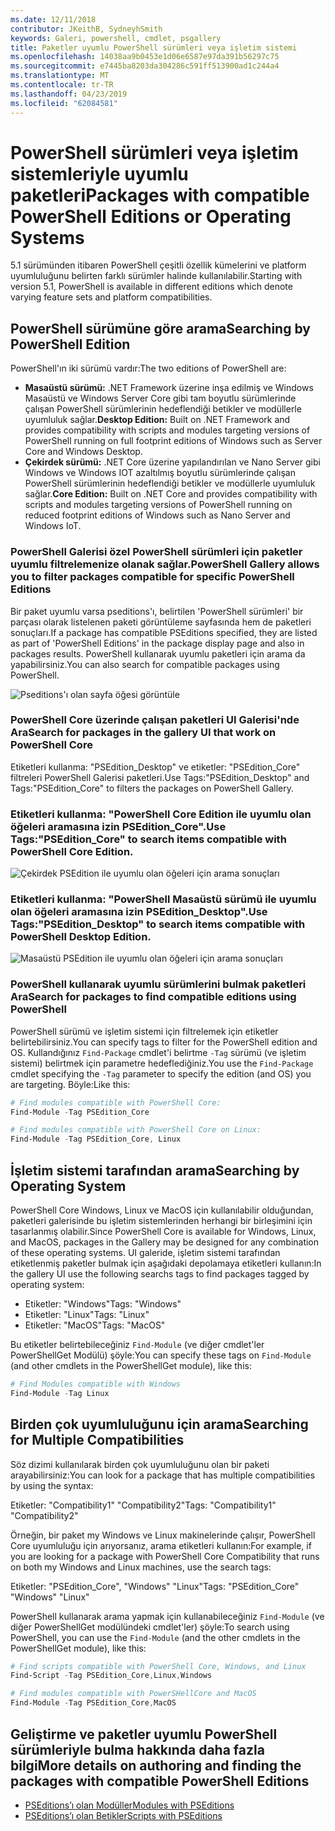 ```yaml
---
ms.date: 12/11/2018
contributor: JKeithB, SydneyhSmith
keywords: Galeri, powershell, cmdlet, psgallery
title: Paketler uyumlu PowerShell sürümleri veya işletim sistemi
ms.openlocfilehash: 14038aa9b0453e1d06e6587e97da391b56297c75
ms.sourcegitcommit: e7445ba8203da304286c591ff513900ad1c244a4
ms.translationtype: MT
ms.contentlocale: tr-TR
ms.lasthandoff: 04/23/2019
ms.locfileid: "62084581"
---
```

# <a name="packages-with-compatible-powershell-editions-or-operating-systems"></a><span data-ttu-id="2286e-103">PowerShell sürümleri veya işletim sistemleriyle uyumlu paketleri</span><span class="sxs-lookup"><span data-stu-id="2286e-103">Packages with compatible PowerShell Editions or Operating Systems</span></span>

<span data-ttu-id="2286e-104">5.1 sürümünden itibaren PowerShell çeşitli özellik kümelerini ve platform uyumluluğunu belirten farklı sürümler halinde kullanılabilir.</span><span class="sxs-lookup"><span data-stu-id="2286e-104">Starting with version 5.1, PowerShell is available in different editions which denote varying feature sets and platform compatibilities.</span></span>

## <a name="searching-by-powershell-edition"></a><span data-ttu-id="2286e-105">PowerShell sürümüne göre arama</span><span class="sxs-lookup"><span data-stu-id="2286e-105">Searching by PowerShell Edition</span></span>

<span data-ttu-id="2286e-106">PowerShell'ın iki sürümü vardır:</span><span class="sxs-lookup"><span data-stu-id="2286e-106">The two editions of PowerShell are:</span></span>
- <span data-ttu-id="2286e-107">**Masaüstü sürümü:** .NET Framework üzerine inşa edilmiş ve Windows Masaüstü ve Windows Server Core gibi tam boyutlu sürümlerinde çalışan PowerShell sürümlerinin hedeflendiği betikler ve modüllerle uyumluluk sağlar.</span><span class="sxs-lookup"><span data-stu-id="2286e-107">**Desktop Edition:** Built on .NET Framework and provides compatibility with scripts and modules targeting versions of PowerShell running on full footprint editions of Windows such as Server Core and Windows Desktop.</span></span>
- <span data-ttu-id="2286e-108">**Çekirdek sürümü:** .NET Core üzerine yapılandırılan ve Nano Server gibi Windows ve Windows IOT azaltılmış boyutlu sürümlerinde çalışan PowerShell sürümlerinin hedeflendiği betikler ve modüllerle uyumluluk sağlar.</span><span class="sxs-lookup"><span data-stu-id="2286e-108">**Core Edition:** Built on .NET Core and provides compatibility with scripts and modules targeting versions of PowerShell running on reduced footprint editions of Windows such as Nano Server and Windows IoT.</span></span>

### <a name="powershell-gallery-allows-you-to-filter-packages-compatible-for-specific-powershell-editions"></a><span data-ttu-id="2286e-109">PowerShell Galerisi özel PowerShell sürümleri için paketler uyumlu filtrelemenize olanak sağlar.</span><span class="sxs-lookup"><span data-stu-id="2286e-109">PowerShell Gallery allows you to filter packages compatible for specific PowerShell Editions</span></span>

<span data-ttu-id="2286e-110">Bir paket uyumlu varsa pseditions'ı, belirtilen 'PowerShell sürümleri' bir parçası olarak listelenen paketi görüntüleme sayfasında hem de paketleri sonuçları.</span><span class="sxs-lookup"><span data-stu-id="2286e-110">If a package has compatible PSEditions specified, they are listed as part of 'PowerShell Editions' in the package display page and also in packages results.</span></span>
<span data-ttu-id="2286e-111">PowerShell kullanarak uyumlu paketleri için arama da yapabilirsiniz.</span><span class="sxs-lookup"><span data-stu-id="2286e-111">You can also search for compatible packages using PowerShell.</span></span>

![Pseditions'ı olan sayfa öğesi görüntüle](../../Images/packagedisplaypagewithpseditions.PNG)

### <a name="search-for-packages-in-the-gallery-ui-that-work-on-powershell-core"></a><span data-ttu-id="2286e-113">PowerShell Core üzerinde çalışan paketleri UI Galerisi'nde Ara</span><span class="sxs-lookup"><span data-stu-id="2286e-113">Search for packages in the gallery UI that work on PowerShell Core</span></span>

<span data-ttu-id="2286e-114">Etiketleri kullanma: "PSEdition_Desktop" ve etiketler: "PSEdition_Core" filtreleri PowerShell Galerisi paketleri.</span><span class="sxs-lookup"><span data-stu-id="2286e-114">Use Tags:"PSEdition_Desktop" and Tags:"PSEdition_Core" to filters the packages on PowerShell Gallery.</span></span>

### <a name="use-tagspseditioncore-to-search-items-compatible-with-powershell-core-edition"></a><span data-ttu-id="2286e-115">Etiketleri kullanma: "PowerShell Core Edition ile uyumlu olan öğeleri aramasına izin PSEdition_Core".</span><span class="sxs-lookup"><span data-stu-id="2286e-115">Use Tags:"PSEdition_Core" to search items compatible with PowerShell Core Edition.</span></span>

![Çekirdek PSEdition ile uyumlu olan öğeleri için arama sonuçları](../../Images/searchresultswithpseditions.PNG)

### <a name="use-tagspseditiondesktop-to-search-items-compatible-with-powershell-desktop-edition"></a><span data-ttu-id="2286e-117">Etiketleri kullanma: "PowerShell Masaüstü sürümü ile uyumlu olan öğeleri aramasına izin PSEdition_Desktop".</span><span class="sxs-lookup"><span data-stu-id="2286e-117">Use Tags:"PSEdition_Desktop" to search items compatible with PowerShell Desktop Edition.</span></span>

![Masaüstü PSEdition ile uyumlu olan öğeleri için arama sonuçları](../../Images/searchresultswithpseditionsdesktop.PNG)

### <a name="search-for-packages-to-find-compatible-editions-using-powershell"></a><span data-ttu-id="2286e-119">PowerShell kullanarak uyumlu sürümlerini bulmak paketleri Ara</span><span class="sxs-lookup"><span data-stu-id="2286e-119">Search for packages to find compatible editions using PowerShell</span></span>
<span data-ttu-id="2286e-120">PowerShell sürümü ve işletim sistemi için filtrelemek için etiketler belirtebilirsiniz.</span><span class="sxs-lookup"><span data-stu-id="2286e-120">You can specify tags to filter for the PowerShell edition and OS.</span></span>
<span data-ttu-id="2286e-121">Kullandığınız `Find-Package` cmdlet'i belirtme `-Tag` sürümü (ve işletim sistemi) belirtmek için parametre hedeflediğiniz.</span><span class="sxs-lookup"><span data-stu-id="2286e-121">You use the `Find-Package` cmdlet specifying the `-Tag` parameter to specify the edition (and OS) you are targeting.</span></span>
<span data-ttu-id="2286e-122">Böyle:</span><span class="sxs-lookup"><span data-stu-id="2286e-122">Like this:</span></span>

```powershell
# Find modules compatible with PowerShell Core:
Find-Module -Tag PSEdition_Core

# Find modules compatible with PowerShell Core on Linux:
Find-Module -Tag PSEdition_Core, Linux
```

## <a name="searching-by-operating-system"></a><span data-ttu-id="2286e-123">İşletim sistemi tarafından arama</span><span class="sxs-lookup"><span data-stu-id="2286e-123">Searching by Operating System</span></span>

<span data-ttu-id="2286e-124">PowerShell Core Windows, Linux ve MacOS için kullanılabilir olduğundan, paketleri galerisinde bu işletim sistemlerinden herhangi bir birleşimini için tasarlanmış olabilir.</span><span class="sxs-lookup"><span data-stu-id="2286e-124">Since PowerShell Core is available for Windows, Linux, and MacOS, packages in the Gallery may be designed for any combination of these operating systems.</span></span> <span data-ttu-id="2286e-125">UI galeride, işletim sistemi tarafından etiketlenmiş paketler bulmak için aşağıdaki depolamaya etiketleri kullanın:</span><span class="sxs-lookup"><span data-stu-id="2286e-125">In the gallery UI use the following searchs tags to find packages tagged by operating system:</span></span>

- <span data-ttu-id="2286e-126">Etiketler: "Windows"</span><span class="sxs-lookup"><span data-stu-id="2286e-126">Tags: "Windows"</span></span>
- <span data-ttu-id="2286e-127">Etiketler: "Linux"</span><span class="sxs-lookup"><span data-stu-id="2286e-127">Tags: "Linux"</span></span>
- <span data-ttu-id="2286e-128">Etiketler: "MacOS"</span><span class="sxs-lookup"><span data-stu-id="2286e-128">Tags: "MacOS"</span></span>

<span data-ttu-id="2286e-129">Bu etiketler belirtebileceğiniz `Find-Module` (ve diğer cmdlet'ler PowerShellGet Modülü) şöyle:</span><span class="sxs-lookup"><span data-stu-id="2286e-129">You can specify these tags on `Find-Module` (and other cmdlets in the PowerShellGet module), like this:</span></span>

```powershell
# Find Modules compatible with Windows
Find-Module -Tag Linux
```

## <a name="searching-for-multiple-compatibilities"></a><span data-ttu-id="2286e-130">Birden çok uyumluluğunu için arama</span><span class="sxs-lookup"><span data-stu-id="2286e-130">Searching for Multiple Compatibilities</span></span>

<span data-ttu-id="2286e-131">Söz dizimi kullanılarak birden çok uyumluluğunu olan bir paketi arayabilirsiniz:</span><span class="sxs-lookup"><span data-stu-id="2286e-131">You can look for a package that has multiple compatibilities by using the syntax:</span></span>

<span data-ttu-id="2286e-132">Etiketler: "Compatibility1" "Compatibility2"</span><span class="sxs-lookup"><span data-stu-id="2286e-132">Tags: "Compatibility1" "Compatibility2"</span></span>

<span data-ttu-id="2286e-133">Örneğin, bir paket my Windows ve Linux makinelerinde çalışır, PowerShell Core uyumluluğu için arıyorsanız, arama etiketleri kullanın:</span><span class="sxs-lookup"><span data-stu-id="2286e-133">For example, if you are looking for a package with PowerShell Core Compatibility that runs on both my Windows and Linux machines, use the search tags:</span></span>

<span data-ttu-id="2286e-134">Etiketler: "PSEdition_Core", "Windows" "Linux"</span><span class="sxs-lookup"><span data-stu-id="2286e-134">Tags: "PSEdition_Core" "Windows" "Linux"</span></span>

<span data-ttu-id="2286e-135">PowerShell kullanarak arama yapmak için kullanabileceğiniz `Find-Module` (ve diğer PowerShellGet modülündeki cmdlet'ler) şöyle:</span><span class="sxs-lookup"><span data-stu-id="2286e-135">To search using PowerShell, you can use the `Find-Module` (and the other cmdlets in the PowerShellGet module), like this:</span></span>

```powershell
# Find scripts compatible with PowerShell Core, Windows, and Linux
Find-Script -Tag PSEdition_Core,Linux,Windows

# Find modules compatible with PowerSHellCore and MacOS
Find-Module -Tag PSEdition_Core,MacOS
```

## <a name="more-details-on-authoring-and-finding-the-packages-with-compatible-powershell-editions"></a><span data-ttu-id="2286e-136">Geliştirme ve paketler uyumlu PowerShell sürümleriyle bulma hakkında daha fazla bilgi</span><span class="sxs-lookup"><span data-stu-id="2286e-136">More details on authoring and finding the packages with compatible PowerShell Editions</span></span>

- [<span data-ttu-id="2286e-137">PSEditions’ı olan Modüller</span><span class="sxs-lookup"><span data-stu-id="2286e-137">Modules with PSEditions</span></span>](../../concepts/module-psedition-support.md)
- [<span data-ttu-id="2286e-138">PSEditions’ı olan Betikler</span><span class="sxs-lookup"><span data-stu-id="2286e-138">Scripts with PSEditions</span></span>](../../concepts/script-psedition-support.md)
